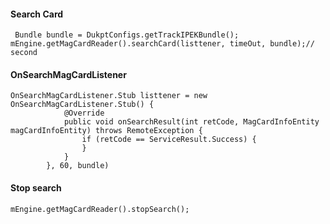 

#### Search Card

```
 Bundle bundle = DukptConfigs.getTrackIPEKBundle();
mEngine.getMagCardReader().searchCard(listtener, timeOut, bundle);// second
```

#### OnSearchMagCardListener

```
OnSearchMagCardListener.Stub listtener = new OnSearchMagCardListener.Stub() {
            @Override
            public void onSearchResult(int retCode, MagCardInfoEntity magCardInfoEntity) throws RemoteException {
                if (retCode == ServiceResult.Success) {
                }
            }
        }, 60, bundle)
```

#### Stop search

```
mEngine.getMagCardReader().stopSearch();
```

